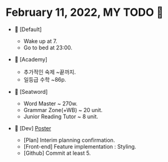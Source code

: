 # February 11, 2022, MY TODO 🚀

- 🚀 [Default]

  - Wake up at 7.
  - Go to bed at 23:00.

- 🚀 [Academy]

  - 추가적인 숙제 ~끝까지.
  - 일등급 수학 ~86p.

- 🚀 [Seatword]

  - Word Master ~ 270w.
  - Grammar Zone(+WB) ~ 20 unit.
  - Junior Reading Tutor ~ 8 unit.

- 🚀 [Dev] [Poster](https://github.com/Novelier-Webbelier/poster)

  - [Plan] Interim planning confirmation.
  - [Front-end] Feature implementation : Styling.
  - [Github] Commit at least 5.
